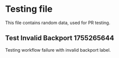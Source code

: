 # Testing file

This file contains random data, used for PR testing.


## Test Invalid Backport 1755265644

Testing workflow failure with invalid backport label.
